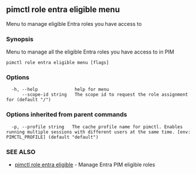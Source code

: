 ## pimctl role entra eligible menu

Menu to manage eligible Entra roles you have access to

### Synopsis

Menu to manage all the eligible Entra roles you have access to in PIM

```
pimctl role entra eligible menu [flags]
```

### Options

```
  -h, --help              help for menu
      --scope-id string   The scope id to request the role assignment for (default "/")
```

### Options inherited from parent commands

```
  -p, --profile string   The cache profile name for pimctl. Enables running multiple sessions with different users at the same time. [env: PIMCTL_PROFILE] (default "default")
```

### SEE ALSO

* [pimctl role entra eligible](pimctl_role_entra_eligible.md)	 - Manage Entra PIM eligible roles

